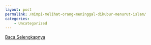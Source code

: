```yaml
---
layout: post
permalink: /mimpi-melihat-orang-meninggal-dikubur-menurut-islam/
categories:
    - Uncategorized
---
```


[Baca Selengkapnya](/05)